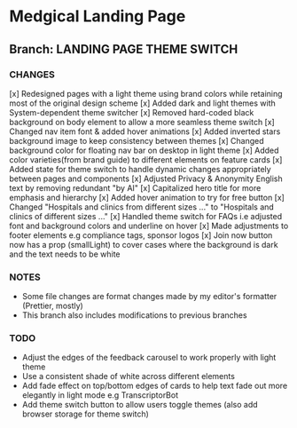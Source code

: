 # Medgical Landing Page

## Branch: LANDING PAGE THEME SWITCH

### CHANGES

[x] Redesigned pages with a light theme using brand colors while retaining most of the original design scheme
[x] Added dark and light themes with System-dependent theme switcher
[x] Removed hard-coded black background on body element to allow a more seamless theme switch
[x] Changed nav item font & added hover animations
[x] Added inverted stars background image to keep consistency between themes
[x] Changed background color for floating nav bar on desktop in light theme
[x] Added color varieties(from brand guide) to different elements on feature cards
[x] Added state for theme switch to handle dynamic changes appropriately between pages and components
[x] Adjusted Privacy & Anonymity English text by removing redundant "by AI"
[x] Capitalized hero title for more emphasis and hierarchy
[x] Added hover animation to try for free button
[x] Changed "Hospitals and clinics from different sizes ..." to "Hospitals and clinics of different sizes ..."
[x] Handled theme switch for FAQs i.e adjusted font and background colors and underline on hover
[x] Made adjustments to footer elements e.g compliance tags, sponsor logos
[x] Join now button now has a prop (smallLight) to cover cases where the background is dark and the text needs to be white

### NOTES

- Some file changes are format changes made by my editor's formatter (Prettier, mostly)
- This branch also includes modifications to previous branches

### TODO

- Adjust the edges of the feedback carousel to work properly with light theme
- Use a consistent shade of white across different elements
- Add fade effect on top/bottom edges of cards to help text fade out more elegantly in light mode e.g TranscriptorBot
- Add theme switch button to allow users toggle themes (also add browser storage for theme switch)
